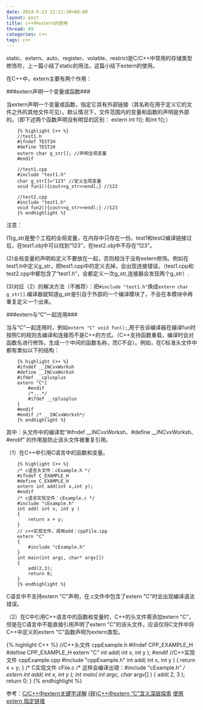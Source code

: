 ```yaml
---
date: 2014-5-23 11:11:30+00:00
layout: post
title: c++中extern的使用
thread: 69
categories: c++
tags: c++
---
```


static、extern、auto、register、volatile、restrict是C/C++中常用的存储类型修饰符，上一篇小结了static的用法，这篇小结下extern的使用。

在C++中，extern主要有两个作用：

###extern声明一个变量或函数###

当extern声明一个变量或函数，指定它具有外部链接（其名称在用于定义它的文件之外的其他文件可见）。默认情况下，文件范围内的变量和函数的声明是外部的。（即下述两个函数声明没有明显的区别：
extern int f(); 和int f();）


		{% highlight C++ %}
		//test1.h
		#ifndef TEST1H
		#define TEST1H
		extern char g_str[]; //声明全局变量
		#endif
		
		//test1.cpp
		#include "test1.h"
		char g_str[]="123" //定义全局变量
		void fun1(){cout<<g_str<<endl;} //123
		
		//test2.cpp
		#include "test1.h"
		void fun2(){cout<<g_str<<endl;} //123
		{% endhighlight %}


注意：

(1)g_str是整个工程的全局变量，在内存中只存在一份。test1和test2编译链接过后，在test1.obj中可以找到“123”，在test2.obj中不存在“123”。

(2)全局变量的声明和定义不要放在一起，否则相当于没有extern修饰。例如在test1.h中定义g_str，把test1.cpp中的定义去掉，会出现连接错误。（test1.cpp和test2.cpp中都包含了“test1.h”，会都定义一次g_str,连接器会发现两个g_str）.

(3)对应（2）的解决方法（不推荐）：把`#include "test1.h"`换成`extern char g_str[]`.编译器就知道g_str是引自于外部的一个编译模块了，不会在本模块中再重复定义一个出来。

###extern与“C”一起连用###

当与“C”一起连用时，例如`extern "C" void fun();`,用于告诉编译器在编译fun时按照C的规则去编译和连接而不是C++的方式。（C++支持函数重载，编译时会对函数名进行修饰，生成一个中间的函数名称，而C不会）。例如，在C标准头文件中都有类似以下的结构：

		{% highlight C++ %}
		#ifndef __INCvxWorksh
		#define __INCvxWorksh
		#ifdef __cplusplus
		extern "C"{
			#endif
			/*...*/
			#ifdef __cplusplus
		}
		#endif
		#endif /* __INCvxWorksh*/
		{% endhighlight %}

其中：头文件中的编译宏“#ifndef __INCvxWorksh、#define __INCvxWorksh、#endif” 的作用是防止该头文件被重复引用。

（1）在C++中引用C语言中的函数和变量。
		
		{% highlight C++ %}
		/* c语言头文件：cExample.h */
		#ifndef C_EXAMPLE_H
		#define C_EXAMPLE_H
		extern int add(int x,int y);
		#endif
		/* c语言实现文件：cExample.c */
		#include "cExample.h"
		int add( int x, int y )
		{
			return x + y;
		}
		// c++实现文件，调用add：cppFile.cpp
		extern "C" 
		{
			#include "cExample.h"
		}
		int main(int argc, char* argv[])
		{
			add(2,3); 
			return 0;
		}
		{% endhighlight %}

C语言中不支持extern "C"声明，在.c文件中包含了extern "C"时会出现编译语法错误。

（2）在C中引用C++语言中的函数和变量时，C++的头文件需添加extern "C"，但是在C语言中不能直接引用声明了extern "C"的该头文件，应该仅将C文件中将C++中定义的extern "C"函数声明为extern类型。

{% highlight C++ %}
//C++头文件 cppExample.h
#ifndef CPP_EXAMPLE_H
#define CPP_EXAMPLE_H
extern "C" int add( int x, int y );
#endif
//C++实现文件 cppExample.cpp
#include "cppExample.h"
int add( int x, int y )
{
	return x + y;
}
/* C实现文件 cFile.c
/* 这样会编译出错：#include "cExample.h" */
extern int add( int x, int y );
int main( int argc, char* argv[] )
{
	add( 2, 3 ); 
	return 0;
}
{% endhighlight %}

参考：[C/C++中extern关键字详解](http://www.cnblogs.com/yc_sunniwell/archive/2010/07/14/1777431.html) [(转)C++中extern “C”含义深层探索](http://www.cppblog.com/macaulish/archive/2008/06/17/53689.html) [使用 extern 指定链接](http://msdn.microsoft.com/zh-cn/library/0603949d.aspx)